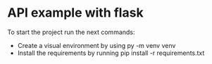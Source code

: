 # API example with flask 

To start the project run the next commands:

- Create a visual environment by using py -m venv venv
- Install the requirements by running pip install -r requirements.txt
